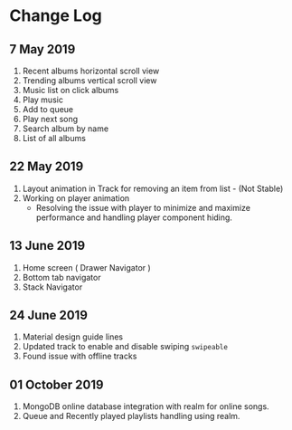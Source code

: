 # Change Log

## 7 May 2019

1. Recent albums horizontal scroll view
2. Trending albums vertical scroll view
3. Music list on click albums
4. Play music
5. Add to queue
6. Play next song
7. Search album by name
8. List of all albums

## 22 May 2019

1. Layout animation in Track for removing an item from list - (Not Stable)
2. Working on player animation
   - Resolving the issue with player to minimize and maximize performance and handling player component hiding.

## 13 June 2019

1. Home screen ( Drawer Navigator )
2. Bottom tab navigator
3. Stack Navigator

## 24 June 2019

1. Material design guide lines
2. Updated track to enable and disable swiping
   `swipeable`
3. Found issue with offline tracks


## 01 October 2019

1. MongoDB online database integration with realm for online songs.
2. Queue and Recently played playlists handling using realm.
